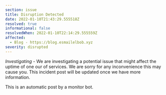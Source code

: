 ```yaml
---
section: issue
title: Disruption Detected
date: 2022-01-10T21:43:29.555518Z
resolved: true
informational: false
resolvedWhen: 2022-01-10T22:14:29.555559Z
affected:
  - Blog - https://blog.esmailelbob.xyz
severity: disrupted
---
```

*Investigating* - We are investigating a potential issue that might affect the uptime of one our of services. We are sorry for any inconvenience this may cause you. This incident post will be updated once we have more information.

This is an automatic post by a monitor bot.
        